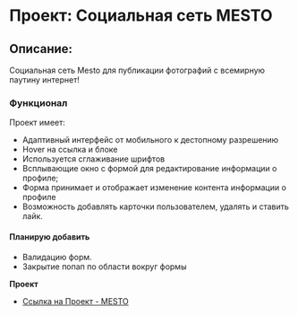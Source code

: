 # Проект: Социальная сеть MESTO

## Описание:
  Социальная сеть Mesto для публикации фотографий с всемирную паутину интернет!

### Функционал

Проект имеет:
* Адаптивный интерфейс от мобильного к дестопному разрешению
* Hover на ссылка и блоке
* Используется сглаживание шрифтов
* Всплывающие окно с формой для редактирование информации о профиле;
* Форма принимает и отображает изменение контента информации о профиле
* Возможность добавлять карточки пользователем, удалять и ставить лайк.

#### Планирую добавить

* Валидацию форм.
* Закрытие попап по области вокруг формы

**Проект**

* [Ссылка на Проект - MESTO](https://alexander0798.github.io/mesto/index.html)
